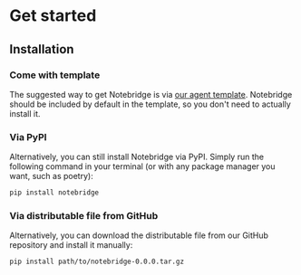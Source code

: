 # Get started

## Installation

### Come with template

The suggested way to get Notebridge is via [our agent template](https://github.com/lilingxi01/noteaid-agent-template). Notebridge should be included by default in the template, so you don't need to actually install it.

### Via PyPI

Alternatively, you can still install Notebridge via PyPI. Simply run the following command in your terminal (or with any package manager you want, such as poetry):

```bash
pip install notebridge
```

### Via distributable file from GitHub

Alternatively, you can download the distributable file from our GitHub repository and install it manually:

```bash
pip install path/to/notebridge-0.0.0.tar.gz
```
